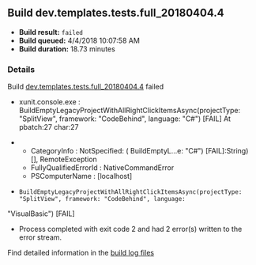 ## Build dev.templates.tests.full_20180404.4
- **Build result:** `failed`
- **Build queued:** 4/4/2018 10:07:58 AM
- **Build duration:** 18.73 minutes
### Details
Build [dev.templates.tests.full_20180404.4](https://winappstudio.visualstudio.com/web/build.aspx?pcguid=a4ef43be-68ce-4195-a619-079b4d9834c2&builduri=vstfs%3a%2f%2f%2fBuild%2fBuild%2f25388) failed

+ xunit.console.exe :     BuildEmptyLegacyProjectWithAllRightClickItemsAsync(projectType: "SplitView", framework: 
"CodeBehind", language: "C#") [FAIL]
At pbatch:27 char:27
+ 
    + CategoryInfo          : NotSpecified: (    BuildEmptyL...e: "C#") [FAIL]:String) [], RemoteException
    + FullyQualifiedErrorId : NativeCommandError
    + PSComputerName        : [localhost]
 

+     BuildEmptyLegacyProjectWithAllRightClickItemsAsync(projectType: "SplitView", framework: "CodeBehind", language: 
"VisualBasic") [FAIL]

+ Process completed with exit code 2 and had 2 error(s) written to the error stream.

Find detailed information in the [build log files](https://uwpctdiags.blob.core.windows.net/buildlogs/dev.templates.tests.full_20180404.4_logs.zip)
